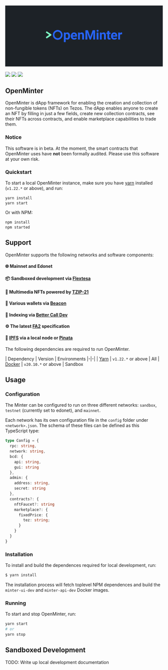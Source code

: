 ![OpenMinter header](/docs/assets/minterhead.png)

[![](https://img.shields.io/badge/license-MIT-brightgreen)](LICENSE) [![](https://img.shields.io/badge/Docker-20.10.x-blue)](https://www.docker.com/) [![](https://img.shields.io/badge/version-v0.3.0-orange)](https://github.com/tqtezos/minter)

## OpenMinter

OpenMinter is dApp framework for enabling the creation and collection
of non-fungible tokens (NFTs) on Tezos. The dApp enables anyone to
create an NFT by filling in just a few fields, create new collection
contracts, see their NFTs across contracts, and enable marketplace
capabilities to trade them.

### Notice

This software is in beta. At the moment, the smart contracts
that OpenMinter uses have **not** been formally audited. Please
use this software at your own risk.

### Quickstart

To start a local OpenMinter instance, make sure you have [yarn][yarn] installed
(`v1.22.*` or above), and run:

```
yarn install
yarn start
```

Or with NPM:

```
npm install
npm started
```

## Support

OpenMinter supports the following networks and software components:

#### 🌐 Mainnet and Edonet
#### 📦 Sandboxed development via [Flextesa][flextesa]
#### 🎨 Multimedia NFTs powered by [TZIP-21](https://tzip.tezosagora.org/proposal/tzip-21/)
#### 👛 Various wallets via [Beacon](https://www.walletbeacon.io/)
#### 📖 Indexing via [Better Call Dev][bcdhub]
#### ⚙️ The latest [FA2](https://gitlab.com/tzip/tzip/-/blob/master/proposals/tzip-12/tzip-12.md) specification
#### 🚀 [IPFS](https://ipfs.io/) via a local node or [Pinata](https://pinata.cloud/)

The following dependencies are required to run OpenMinter.

| Dependency | Version | Environments
|-|-|
| [Yarn][yarn] | `v1.22.*` or above | All
| [Docker][docker] | `v20.10.*` or above | Sandbox

[bcdhub]: https://github.com/baking-bad/bcdhub
[flextesa]: https://gitlab.com/tezos/flextesa
[postgres]: https://www.postgresql.org/
[ipfs]: https://ipfs.io/
[docker]: https://www.docker.com/get-started
[yarn]: https://classic.yarnpkg.com/en/docs/install

## Usage

### Configuration

The Minter can be configured to run on three different networks: `sandbox`,
`testnet` (currently set to edonet), and `mainnet`.

Each network has its own configuration file in the `config` folder under
`<network>.json`. The schema of these files can be defined as this TypeScript type:

```typescript
type Config = {
  rpc: string,
  network: string,
  bcd: {
    api: string,
    gui: string
  },
  admin: {
    address: string,
    secret: string
  },
  contracts?: {
    nftFaucet?: string
    marketplace?: {
      fixedPrice: {
        tez: string;
      }
    }
  }
}
```

### Installation

To install and build the dependences required for local development, run:

```sh
$ yarn install
```

The installation process will fetch toplevel NPM dependences and build
the `minter-ui-dev` and `minter-api-dev` Docker images.

### Running

To start and stop OpenMinter, run:

```sh
yarn start
# or
yarn stop
```

## Sandboxed Development

TODO: Write up local development documentation

